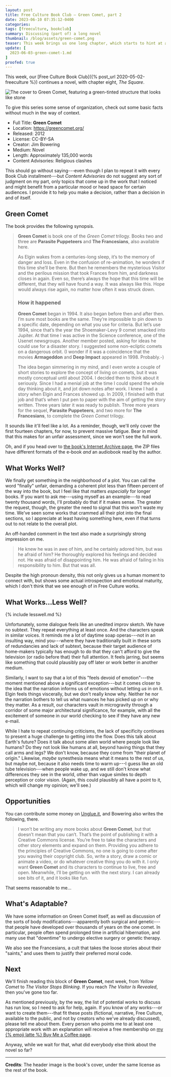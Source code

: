 ```yaml
---
layout: post
title: Free Culture Book Club — Green Comet, part 2
date: 2023-06-10 07:35:12-0400
categories:
tags: [freeculture, bookclub]
summary: Discussing (part of) a long novel
thumbnail: /blog/assets/green-comet.png
teaser: This week brings us one long chapter, which starts to hint at a possible plot.
update: [
  2023-06-03-green-comet-1.md
]
proofed: true
---
```


This week, our [Free Culture Book Club]({% post_url 2020-05-02-freeculture %}) continues a novel, with chapter eight, *The Square*.

![The cover to Green Comet, featuring a green-tinted structure that looks like stone](/blog/assets/green-comet.png "Seems fairly literal, but sure.")

To give this series some sense of organization, check out some basic facts without much in the way of context.

 * Full Title:  **Green Comet**
 * Location:  <https://greencomet.org/>
 * Released:  2012
 * License:  CC-BY-SA
 * Creator:  Jim Bowering
 * Medium:  Novel
 * Length:  Approximately 135,000 words
 * Content Advisories:  Religious clashes

This should go without saying---even though I plan to repeat it with every Book Club installment---but *Content Advisories* do not suggest any sort of judgment on my part, only topics that come up in the work that I noticed and might benefit from a particular mood or head space for certain audiences.  I provide it to help you make a decision, rather than a decision in and of itself.

## Green Comet

The book provides the following synopsis.

 > **Green Comet** is book one of the *Green Comet* trilogy.  Books two and three are **Parasite Puppeteers** and **The Francesians**, also available here.
 >
 > As Elgin wakes from a centuries-long sleep, it’s to the memory of danger and loss. Even in the confusion of re-animation, he wonders if this time she’ll be there. But then he remembers the mysterious Visitor and the perilous mission that took Frances from him, and darkness closes in again. Even so, there’s always the hope that this time will be different, that they will have found a way. It was always like this. Hope would always rise again, no matter how often it was struck down.
 >
 > ### How it happened
 >
 > **Green Comet** began in 1994. It also began before then and after then. I’m sure most books are the same. They’re impossible to pin down to a specific date, depending on what you use for criteria. But let’s use 1994, since that’s the year the Shoemaker-Levy 9 comet smacked into Jupiter. At that time I was active in the Science conference, one of the Usenet newsgroups. Another member posted, asking for ideas he could use for a disaster story. I suggested some non-ecliptic comets on a dangerous orbit. (I wonder if it was a coincidence that the movies **Armageddon** and **Deep Impact** appeared in 1998. Probably.-)
 >
 > The idea began simmering in my mind, and I even wrote a couple of short stories to explore the concept of living on comets, but it was mostly conceptual until about 2004. I decided then to think about it seriously. Since I had a menial job at the time I could spend the whole day thinking about it, and jot down notes after work. I knew I had a story when Elgin and Frances showed up. In 2009, I finished with that job and that’s when I put pen to paper with the aim of getting the story written. Three years later it was ready to publish. Three more years for the sequel, **Parasite Puppeteers**, and two more for **The Francesians**, to complete the *Green Comet* trilogy.

It sounds like it'll feel like a lot.  As a reminder, though, we'll only cover the first fourteen chapters, for now, to prevent massive fatigue.  Bear in mind that this makes for an unfair assessment, since we won't see the full work.

Oh, and if you head over to [the book's Internet Archive page](https://archive.org/details/GreenComet), the ZIP files have different formats of the e-book *and* an audiobook read by the author.

## What Works Well?

We finally get something in the neighborhood of a plot.  You can call the word "finally" unfair, demanding a coherent plot less than fifteen percent of the way into the book, but I feel like that matters *especially* for longer books.  If you want to ask me---using myself as an example---to read twenty thousand words, I'll probably do that if it makes sense.  The greater the request, though, the greater the need to signal that this won't waste my time.  We've seen some works that crammed all their plot into the final sections, so I appreciate at least having something here, even if that turns out to not relate to the overall plot.

An off-handed comment in the text also made a surprisingly strong impression on me.

 > He knew he was in awe of him, and he certainly adored him, but was he afraid of him? He thoroughly explored his feelings and decided not. He was afraid of disappointing him. He was afraid of failing in his responsibility to him. But that was all.

Despite the high pronoun density, this not only gives us a human moment to connect with, but shows some actual introspection and emotional maturity, which I don't think that we see enough of in Free Culture works.

## What Works...Less Well?

{% include lesswell.md %}

Unfortunately, some dialogue feels like an unedited improv sketch.  We have no subtext.  They repeat everything at least once.  And the characters speak in similar voices.  It reminds me a lot of daytime soap operas---not in an insulting way, mind you---where they have traditionally built in these sorts of redundancies and lack of subtext, because their target audience of home-makers typically has enough to do that they can't afford to give the television (or radio before that) their full attention.  It feels jarring, but seems like something that could plausibly pay off later or work better in another medium.

Similarly, I want to say that a lot of this "feels devoid of emotion"---the moment mentioned above a significant exception---but it comes closer to the idea that the narration informs us of emotions without letting *us* in on it.  Elgin feels things viscerally, but we don't really know why.  Neither he nor the narration bothers to tell us what nuances he has picked up on or why they matter.  As a result, our characters vault in microgravity through a corridor of some major architectural significance, for example, with all the excitement of someone in our world checking to see if they have any new e-mail.

While I hate to repeat continuing criticisms, the lack of specificity continues to present a huge challenge to getting into the flow.  Does this talk about Earth's future?  Does it talk about some alien world where people look like humans?  Do they not look like humans at all, beyond having things that they call arms and legs?  We don't know, because they come from "their planet of origin."  Likewise, *maybe* synesthesia means what it means to the rest of us, but maybe not, because it also needs time to warm up---I guess like an old tube television---when people wake up, and we still don't know what differences they see in the world, other than vague similes to depth perception or color vision.  (Again, this could plausibly all have a point to it, which will change my opinion; we'll see.)

## Opportunities

You can contribute some money on [Unglue.it](https://unglue.it/work/128673/), and Bowering also writes the following, there.

 > I won’t be writing any more books about **Green Comet**, but that doesn’t mean that you can’t. That’s the point of publishing it with a Creative Commons license. You’re free to take the characters and other story elements and expand on them. Providing you adhere to the principles of Creative Commons, no one is going to come after you waving their copyright club. So, write a story, draw a comic or animate a video, or do whatever creative thing you do with it. I only want **Green Comet** and its characters to continue to live, free and open. Meanwhile, I’ll be getting on with the next story. I can already see bits of it, and it looks like fun.

That seems reasonable to me...

## What's Adaptable?

We have some information on Green Comet itself, as well as discussion of the sorts of body modifications---apparently both surgical and genetic---that people have developed over thousands of years on the one comet.  In particular, people often spend prolonged time in artificial hibernation, and many use that "downtime" to undergo elective surgery or genetic therapy.

We also see the Francesians, a cult that takes the loose stories about their "saints," and uses them to justify their preferred moral code.

## Next

We'll finish reading this block of **Green Comet**, next week, from *Yellow Comet* to *The Visitor Stops Blinking*.  If you reach *The Visitor Is Revealed*, then you've gone too far.

As mentioned previously, by the way, the list of potential works to discuss has run low, so I need to ask for help, again.  If you know of any works---or want to create them---that fit these posts (fictional, narrative, Free Culture, available to the public, and not by creators who we've already discussed), please tell me about them.  Every person who points me to at least one appropriate work with an explanation will receive a free membership on [my {% emoji latte %} Buy Me a Coffee page](https://buymeacoffee.com/jcolag).

Anyway, while we wait for that, what did everybody else think about the novel so far?

* * *

**Credits**:  The header image is the book's cover, under the same license as the rest of the book.
